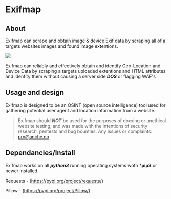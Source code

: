 # Exifmap

## About

Exifmap can scrape and obtain image & device Exif data by scraping all of a targets websites images and found image extentions.

![](https://i.ibb.co/5RkvfLF/exifmap1.png)

Exifmap can reliably and effectively obtain and identify Geo-Location and Device Data by scraping a targets uploaded extentions and HTML attributes and idenfity them without causing a server side ***DOS*** or flagging WAF's

## Usage and design 

Exifmap is designed to be an OSINT (open source intelligence) tool used for gathering potential user agent and location information from a website.

> Exifmap should ***NOT*** be used for the purposes of doxxing or unethical website testing, and was made with the intentions of security research, pentests and bug bounties. Any issues or complaints: prv@anche.no

## Dependancies/Install

Exifmap works on all ***python3*** running operating systems woth ***pip3** or newer installed.

Requests - (https://pypi.org/project/requests/)

Pillow - (https://pypi.org/project/Pillow/)




